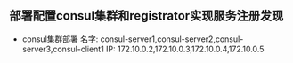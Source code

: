 部署配置consul集群和registrator实现服务注册发现
---
* consul集群部署
名字: consul-server1,consul-server2,consul-server3,consul-client1
IP: 172.10.0.2,172.10.0.3,172.10.0.4,172.10.0.5